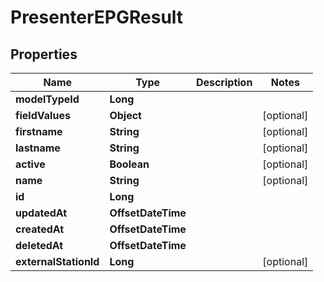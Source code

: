 

# PresenterEPGResult


## Properties

| Name | Type | Description | Notes |
|------------ | ------------- | ------------- | -------------|
|**modelTypeId** | **Long** |  |  |
|**fieldValues** | **Object** |  |  [optional] |
|**firstname** | **String** |  |  [optional] |
|**lastname** | **String** |  |  [optional] |
|**active** | **Boolean** |  |  [optional] |
|**name** | **String** |  |  [optional] |
|**id** | **Long** |  |  |
|**updatedAt** | **OffsetDateTime** |  |  |
|**createdAt** | **OffsetDateTime** |  |  |
|**deletedAt** | **OffsetDateTime** |  |  |
|**externalStationId** | **Long** |  |  [optional] |




